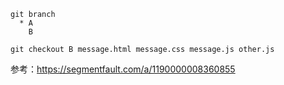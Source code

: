 ```
git branch
  * A  
    B
    
git checkout B message.html message.css message.js other.js
```

参考：https://segmentfault.com/a/1190000008360855